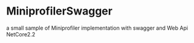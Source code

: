 # MiniprofilerSwagger

a small sample of Miniprofiler implementation with swagger and Web Api NetCore2.2
